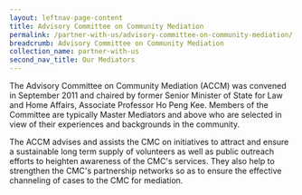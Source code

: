 ```yaml
---
layout: leftnav-page-content
title: Advisory Committee on Community Mediation
permalink: /partner-with-us/advisory-committee-on-community-mediation/
breadcrumb: Advisory Committee on Community Mediation
collection_name: partner-with-us
second_nav_title: Our Mediators
---
```


The Advisory Committee on Community Mediation (ACCM) was convened in September 2011 and chaired by former Senior Minister of State for Law and Home Affairs, Associate Professor Ho Peng Kee. Members of the Committee are typically Master Mediators and above who are selected in view of their experiences and backgrounds in the community.

 

 

The ACCM advises and assists the CMC on initiatives to attract and ensure a sustainable long term supply of volunteers as well as public outreach efforts to heighten awareness of the CMC's services. They also help to strengthen the CMC's partnership networks so as to ensure the effective channeling of cases to the CMC for mediation.
